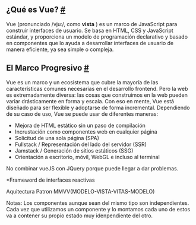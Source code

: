 ## ¿Qué es Vue? [#](https://vuejs.org/guide/introduction.html#what-is-vue)

Vue (pronunciado /vjuː/, como **vista** ) es un marco de JavaScript para construir interfaces de usuario. Se basa en HTML, CSS y JavaScript estándar, y proporciona un modelo de programación declarativo y basado en componentes que lo ayuda a desarrollar interfaces de usuario de manera eficiente, ya sea simple o compleja.

## El Marco Progresivo [#](https://vuejs.org/guide/introduction.html#the-progressive-framework)

Vue es un marco y un ecosistema que cubre la mayoría de las características comunes necesarias en el desarrollo frontend. Pero la web es extremadamente diversa: las cosas que construimos en la web pueden variar drásticamente en forma y escala. Con eso en mente, Vue está diseñado para ser flexible y adoptarse de forma incremental. Dependiendo de su caso de uso, Vue se puede usar de diferentes maneras:

-   Mejora de HTML estático sin un paso de compilación
-   Incrustación como componentes web en cualquier página
-   Solicitud de una sola página (SPA)
-   Fullstack / Representación del lado del servidor (SSR)
-   Jamstack / Generación de sitios estáticos (SSG)
-   Orientación a escritorio, móvil, WebGL e incluso al terminal


No combinar vueJS con JQuery porque puede llegar a dar problemas.

*Frameword de interfaces reactivas

Aquitectura
Patron MMVV(MODELO-VISTA-VITAS-MODELO)


Notas:
Los componentes aunque sean del mismo tipo son independientes.
Cada vez que utilizamos un componente y lo montamos cada uno de estos va a contener su propio estado muy idenpendiente del otro.